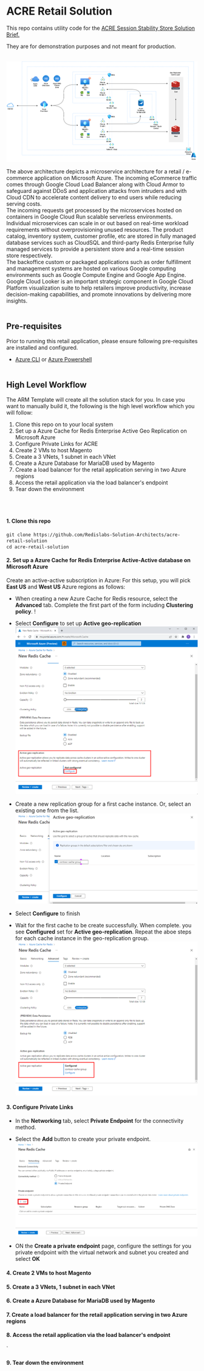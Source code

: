 # ACRE Retail Solution

This repo contains utility code for the [ACRE Session Stability Store Solution Brief.](https://www.google.com)
<br>

They are for demonstration purposes and not meant for production.
<br><br>

![Retail solution - Redis on Azure](./img/retail-architecture-on-azure.png)  
  
The above architecture depicts a microservice architecture for a retail / e-commerce application on Microsoft Azure. The incoming eCommerce traffic comes through Google Cloud Load Balancer along with Cloud Armor to safeguard against DDoS and application attacks from intruders and with Cloud CDN to accelerate content delivery to end users while reducing serving costs.
<br>
The incoming requests get processed by the microservices hosted on containers in Google Cloud Run scalable serverless environments. Individual microservices can scale in or out based on real-time workload requirements without overprovisioning unused resources. The product catalog, inventory system, customer profile, etc are stored in fully managed database services such as CloudSQL and third-party Redis Enterprise fully managed services to provide a persistent store and a real-time session store respectively.
<br>
The backoffice custom or packaged applications such as order fulfillment and management systems are hosted on various Google computing environments such as Google Compute Engine and Google App Engine. Google Cloud Looker is an important strategic component in Google Cloud Platform visualization suite to help retailers improve productivity, increase decision-making capabilities, and promote innovations by delivering more insights.
<br><br>

## Pre-requisites

Prior to running this retail application, please ensure following pre-requisites are installed and configured.

- [Azure CLI](https://docs.microsoft.com/en-us/cli/azure/install-azure-cli) or [Azure Powershell](https://docs.microsoft.com/en-us/powershell/azure/install-az-ps?view=azps-8.1.0)
<br><br>

## High Level Workflow

The ARM Template will create all the solution stack for you. In case you want to manually build it, the following is the high level workflow which you will follow:

1. Clone this repo on to your local system
2. Set up a Azure Cache for Redis Enterprise Active Geo Replication on Microsoft Azure
3. Configure Private Links for ACRE
4. Create 2 VMs to host Magento
5. Create a 3 VNets, 1 subnet in each VNet
6. Create a Azure Database for MariaDB used by Magento
7. Create a load balancer for the retail application serving in two Azure regions
8. Access the retail application via the load balancer's endpoint
9. Tear down the environment

<br><br>

#### 1. Clone this repo

```
git clone https://github.com/Redislabs-Solution-Architects/acre-retail-solution
cd acre-retail-solution
```

#### 2. Set up a Azure Cache for Redis Enterprise Active-Active database on Microsoft Azure

Create an active-active subscription in Azure:
For this setup, you will pick **East US** and **West US** Azure regions as follows:

- When creating a new Azure Cache for Redis resource, select the **Advanced** tab. Complete the first part of the form including **Clustering policy**. !

- Select **Configure** to set up **Active geo-replication**
![Active geo replication configure](./img/cache-active-geo-replication-configure.png)  
  
- Create a new replication group for a first cache instance. Or, select an existing one from the list.
![Create replication group](./img/cache-active-geo-replication-new-group.png)

- Select **Configure** to finish
  
- Wait for the first cache to be create successfully. When complete. you see **Configured** set for **Active geo-replication**. Repeat the aboe steps for each cache instance in the geo-replication group.
![Configured replication group](./img/cache-active-geo-replication-configured.png)

#### 3. Configure Private Links

- In the **Networking** tab, select **Private Endpoint** for the connectivity method.

- Select the **Add** button to create your private endpoint.
![Add private endpoint](./img/add-private-endpoint.png)

- ON the **Create a private endpoint** page, configure the settings for you private endpoint with the virtual network and subnet you created and select **OK**

#### 4. Create 2 VMs to host Magento  


#### 5. Create a 3 VNets, 1 subnet in each VNet


#### 6. Create a Azure Database for MariaDB used by Magento


#### 7. Create a load balancer for the retail application serving in two Azure regions



#### 8. Access the retail application via the load balancer's endpoint
`


#### 9. Tear down the environment

